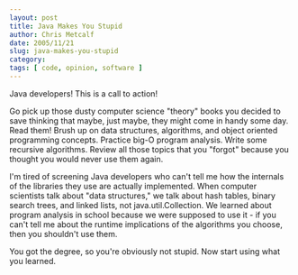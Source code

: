 ```yaml
---
layout: post
title: Java Makes You Stupid
author: Chris Metcalf
date: 2005/11/21
slug: java-makes-you-stupid
category: 
tags: [ code, opinion, software ]
---
```


Java developers! This is a call to action!

Go pick up those dusty computer science "theory" books you decided to save thinking that maybe, just maybe, they might come in handy some day. Read them! Brush up on data structures, algorithms, and object oriented programming concepts. Practice big-O program analysis. Write some recursive algorithms. Review all those topics that you "forgot" because you thought you would never use them again.

I'm tired of screening Java developers who can't tell me how the internals of the libraries they use are actually implemented. When computer scientists talk about "data structures," we talk about hash tables, binary search trees, and linked lists, not java.util.Collection. We learned about program analysis in school because we were supposed to use it - if you can't tell me about the runtime implications of the algorithms you choose, then you shouldn't use them.

You got the degree, so you're obviously not stupid. Now start using what you learned.

